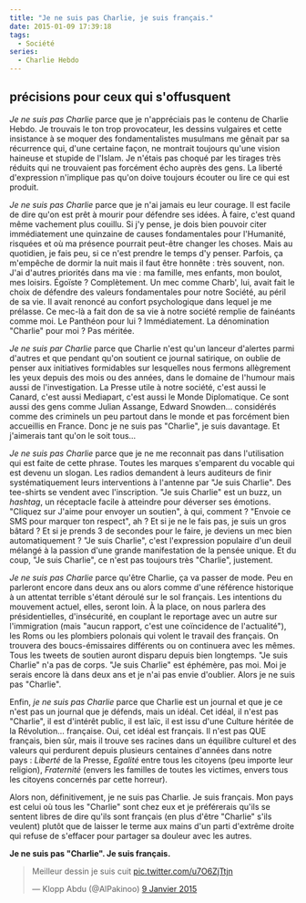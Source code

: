 ```yaml
---
title: "Je ne suis pas Charlie, je suis français."
date: 2015-01-09 17:39:18
tags:
  - Société
series:
  - Charlie Hebdo
---
```


## précisions pour ceux qui s'offusquent

<!-- more -->

_Je ne suis pas Charlie_ parce que je n'appréciais pas le contenu de Charlie Hebdo. Je trouvais le ton trop provocateur, les dessins vulgaires et cette insistance à se moquer des fondamentalistes musulmans me gênait par sa récurrence qui, d'une certaine façon, ne montrait toujours qu'une vision haineuse et stupide de l'Islam. Je n'étais pas choqué par les tirages très réduits qui ne trouvaient pas forcément écho auprès des gens. La liberté d'expression n'implique pas qu'on doive toujours écouter ou lire ce qui est produit.

_Je ne suis pas Charlie_ parce que je n'ai jamais eu leur courage. Il est facile de dire qu'on est prêt à mourir pour défendre ses idées. À faire, c'est quand même vachement plus couillu. Si j'y pense, je dois bien pouvoir citer immédiatement une quinzaine de causes fondamentales pour l'Humanité, risquées et où ma présence pourrait peut-être changer les choses. Mais au quotidien, je fais peu, si ce n'est prendre le temps d'y penser. Parfois, ça m'empêche de dormir la nuit mais il faut être honnête&nbsp;: très souvent, non. J'ai d'autres priorités dans ma vie&nbsp;: ma famille, mes enfants, mon boulot, mes loisirs. Égoïste&nbsp;? Complètement. Un mec comme Charb', lui, avait fait le choix de défendre des valeurs fondamentales pour notre Société, au péril de sa vie. Il avait renoncé au confort psychologique dans lequel je me prélasse. Ce mec-là a fait don de sa vie à notre société remplie de fainéants comme moi. Le Panthéon pour lui&nbsp;? Immédiatement. La dénomination "Charlie" pour moi&nbsp;? Pas méritée.

_Je ne suis par Charlie_ parce que Charlie n'est qu'un lanceur d'alertes parmi d'autres et que pendant qu'on soutient ce journal satirique, on oublie de penser aux initiatives formidables sur lesquelles nous fermons allègrement les yeux depuis des mois ou des années, dans le domaine de l'humour mais aussi de l'investigation. La Presse utile à notre société, c'est aussi le Canard, c'est aussi Mediapart, c'est aussi le Monde Diplomatique. Ce sont aussi des gens comme Julian Assange, Edward Snowden… considérés comme des criminels un peu partout dans le monde et pas forcément bien accueillis en France. Donc je ne suis pas "Charlie", je suis davantage. Et j'aimerais tant qu'on le soit tous…

_Je ne suis pas Charlie_ parce que je ne me reconnait pas dans l'utilisation qui est faite de cette phrase. Toutes les marques s'emparent du vocable qui est devenu un slogan. Les radios demandent à leurs auditeurs de finir systématiquement leurs interventions à l'antenne par "Je suis Charlie". Des tee-shirts se vendent avec l'inscription. "Je suis Charlie" est un buzz, un _hashtag_, un réceptacle facile à atteindre pour déverser ses émotions. "Cliquez sur J'aime pour envoyer un soutien", à qui, comment&nbsp;? "Envoie ce SMS pour marquer ton respect", ah&nbsp;? Et si je ne le fais pas, je suis un gros bâtard&nbsp;? Et si je prends 3 de secondes pour le faire, je deviens un mec bien automatiquement&nbsp;? "Je suis Charlie", c'est l'expression populaire d'un deuil mélangé à la passion d'une grande manifestation de la pensée unique. Et du coup, "Je suis Charlie", ce n'est pas toujours très "Charlie", justement.

_Je ne suis pas Charlie_ parce qu'être Charlie, ça va passer de mode. Peu en parleront encore dans deux ans ou alors comme d'une référence historique à un attentat terrible s'étant déroulé sur le sol français. Les intentions du mouvement actuel, elles, seront loin. À la place, on nous parlera des présidentielles, d'insécurité, en couplant le reportage avec un autre sur l'immigration (mais "aucun rapport, c'est une coïncidence de l'actualité"), les Roms ou les plombiers polonais qui volent le travail des français. On trouvera des boucs-émissaires différents ou on continuera avec les mêmes. Tous les tweets de soutien auront disparu depuis bien longtemps. "Je suis Charlie" n'a pas de corps. "Je suis Charlie" est éphémère, pas moi. Moi je serais encore là dans deux ans et je n'ai pas envie d'oublier. Alors je ne suis pas "Charlie".

Enfin, _je ne suis pas Charlie_ parce que Charlie est un journal et que je ce n'est pas un journal que je défends, mais un idéal. Cet idéal, il n'est pas "Charlie", il est d'intérêt public, il est laïc, il est issu d'une Culture héritée de la Révolution… française. Oui, cet idéal est français. Il n'est pas QUE français, bien sûr, mais il trouve ses racines dans un équilibre culturel et des valeurs qui perdurent depuis plusieurs centaines d'années dans notre pays&nbsp;: _Liberté_ de la Presse, _Egalité_ entre tous les citoyens (peu importe leur religion), _Fraternité_ (envers les familles de toutes les victimes, envers tous les citoyens concernés par cette horreur).

Alors non, définitivement, je ne suis pas Charlie. Je suis français. Mon pays est celui où tous les "Charlie" sont chez eux et je préférerais qu'ils se sentent libres de dire qu'ils sont français (en plus d'être "Charlie" s'ils veulent) plutôt que de laisser le terme aux mains d'un parti d'extrême droite qui refuse de s'effacer pour partager sa douleur avec les autres.

**Je ne suis pas "Charlie". Je suis français.**

<blockquote class="twitter-tweet" lang="fr"><p lang="fr" dir="ltr">Meilleur dessin je suis cuit <a href="http://t.co/u7O6ZjTtjn">pic.twitter.com/u7O6ZjTtjn</a></p>&mdash; Klopp Abdu (@AlPakinoo) <a href="https://twitter.com/AlPakinoo/status/553579359614038016">9 Janvier 2015</a></blockquote>
<script async src="//platform.twitter.com/widgets.js" charset="utf-8"></script>
